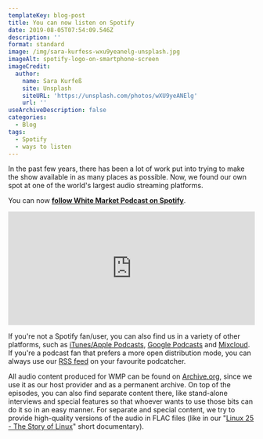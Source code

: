 ```yaml
---
templateKey: blog-post
title: You can now listen on Spotify
date: 2019-08-05T07:54:09.546Z
description: ''
format: standard
image: /img/sara-kurfess-wxu9yeanelg-unsplash.jpg
imageAlt: spotify-logo-on-smartphone-screen
imageCredit:
  author:
    name: Sara Kurfeß
    site: Unsplash
    siteURL: 'https://unsplash.com/photos/wXU9yeANElg'
    url: ''
useArchiveDescription: false
categories:
  - Blog
tags:
  - Spotify
  - ways to listen
---
```

In the past few years, there has been a lot of work put into trying to make the show available in as many places as possible. Now, we found our own spot at one of the world's largest audio streaming platforms.

You can now **[follow White Market Podcast on Spotify](https://open.spotify.com/show/4o2iPfNaRrP73gWsmQ7yF3?si=CoK9hmBnQHSb1MQVuluNcQ)**.


<iframe src="https://open.spotify.com/embed-podcast/show/4o2iPfNaRrP73gWsmQ7yF3" width="100%" height="232" frameborder="0" allowtransparency="true" allow="encrypted-media"></iframe>


If you're not a Spotify fan/user, you can also find us in a variety of other platforms, such as [iTunes/Apple Podcasts](https://podcasts.apple.com/gb/podcast/white-market-podcast/id1033024096), [Google Podcasts](https://podcasts.google.com/?feed=aHR0cHM6Ly93d3cud2hpdGVtYXJrZXRwb2RjYXN0LmV1L3Jzcy54bWw%3D) and [Mixcloud](https://www.mixcloud.com/whitemarketpodcast/). If you're a podcast fan that prefers a more open distribution mode, you can always use our [RSS feed](http://www.whitemarketpodcast.eu/rss.xml) on your favourite podcatcher. 

All audio content produced for WMP can be found on [Archive.org](https://archive.org/details/@white_market_podcast), since we use it as our host provider and as a permanent archive. On top of the episodes, you can also find separate content there, like stand-alone interviews and special features so that whoever wants to use those bits can do it so in an easy manner. For separate and special content, we try to provide high-quality versions of the audio in FLAC files (like in our "[Linux 25 - The Story of Linux](https://www.whitemarketpodcast.eu/blog/2016-08-25-linux-25-story-linux/)" short documentary).
